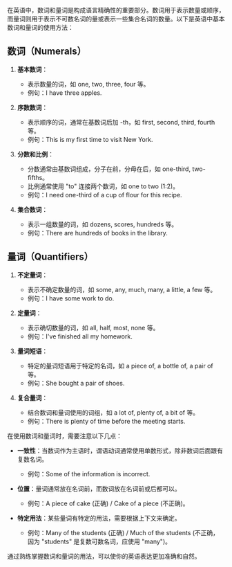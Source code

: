 在英语中，数词和量词是构成语言精确性的重要部分。数词用于表示数量或顺序，而量词则用于表示不可数名词的量或表示一些集合名词的数量。以下是英语中基本数词和量词的使用方法：

## 数词（Numerals）

1. **基本数词**：
   - 表示数量的词，如 one, two, three, four 等。
   - 例句：I have three apples.

2. **序数数词**：
   - 表示顺序的词，通常在基数词后加 -th，如 first, second, third, fourth 等。
   - 例句：This is my first time to visit New York.

3. **分数和比例**：
   - 分数通常由基数词组成，分子在前，分母在后，如 one-third, two-fifths。
   - 比例通常使用 "to" 连接两个数词，如 one to two (1:2)。
   - 例句：I need one-third of a cup of flour for this recipe.

4. **集合数词**：
   - 表示一组数量的词，如 dozens, scores, hundreds 等。
   - 例句：There are hundreds of books in the library.

## 量词（Quantifiers）

1. **不定量词**：
   - 表示不确定数量的词，如 some, any, much, many, a little, a few 等。
   - 例句：I have some work to do.

2. **定量词**：
   - 表示确切数量的词，如 all, half, most, none 等。
   - 例句：I've finished all my homework.

3. **量词短语**：
   - 特定的量词短语用于特定的名词，如 a piece of, a bottle of, a pair of 等。
   - 例句：She bought a pair of shoes.

4. **复合量词**：
   - 结合数词和量词使用的词组，如 a lot of, plenty of, a bit of 等。
   - 例句：There is plenty of time before the meeting starts.

在使用数词和量词时，需要注意以下几点：

- **一致性**：当数词作为主语时，谓语动词通常使用单数形式，除非数词后面跟有复数名词。
  - 例句：Some of the information is incorrect.

- **位置**：量词通常放在名词前，而数词放在名词前或后都可以。
  - 例句：A piece of cake (正确) / Cake of a piece (不正确)。

- **特定用法**：某些量词有特定的用法，需要根据上下文来确定。
  - 例句：Many of the students (正确) / Much of the students (不正确，因为 "students" 是复数可数名词，应使用 "many")。

通过熟练掌握数词和量词的用法，可以使你的英语表达更加准确和自然。